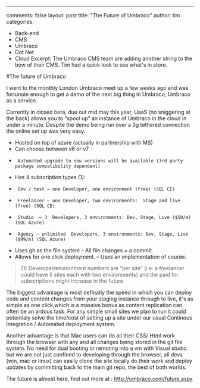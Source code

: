 ---
comments: false
layout: post
title: "The Future of Umbraco"
author: tim
categories:
- Back-end
- CMS
- Umbraco
- Dot Net
- Cloud
Excerpt: The Umbraco CMS team are adding another string to the bow of their CMS. Tim had a quick look to see what's in store.


#The future of Umbraco

I went to the monthly London Umbraco meet up a few weeks ago and was fortunate enough to get a demo of the next big thing in Umbraco, Umbraco as a service. 
 
Currently in closed beta, due out mid may this year, UaaS (no sniggering at the back)  allows you to “spool up” an instance of Umbraco in the cloud in under a minute. Despite the demo being run over a 3g tethered connection the online set up was very easy.
 
*	Hosted on top of azure (actually in partnership with MS)
*	Can choose between v6 or v7
 *		Automated upgrade to new versions will be available (3rd party package compatibility dependent)
*	Has 4 subscription types *(1)*:
 *		Dev / test – one Developer, one environment (free) (SQL CE)
 *		Freelancer – one Developer, Two environments:  Stage and live (free) (SQL CE)
 *		Studio  – 3  Developers, 3 environments: Dev, Stage, Live ($50/m) (SQL Azure)
 *		Agency – unlimited  Developers, 3 environments: Dev, Stage, Live ($99/m) (SQL Azure)
*	Uses git as the file system – All file changes = a commit.
*	Allows for one click deployment. – Uses an implementation of courier.
 
>(1) Developer/environment numbers are “per site” (i.e. a freelancer could have 5 sites each with two environments) and the paid for subscriptions might increase in the future.
 
The biggest advantage is most definatly the speed in which you can deploy code and content changes from your staging instance through to live, it's as simple as one click,which is a massive bonus as content replication can often be an ardous task. For any simple small sites we plan to run it could potentialy solve the time/cost of setting up a site under our usual Continous Integration / Automated deployment system. 

Another advantage is that Mac users can do all their CSS/ Html work through the browser with any and all changes being stored in the git file system. No need for dual booting or remoting into a vm with Visual studio. but we are not just confined to developing through the browser, all devs (win, mac or linux) can easily clone the site locally do their work and deploy updates by committing back to the main git repo, the best of both worlds.
 
The future is almost here, find out more at : http://umbraco.com/future.aspx
